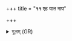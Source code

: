 +++
title = "११ एह यात माप"

+++
<details><summary>मूलम् (GR)</summary>

एह यात माप याताध्य् अस्मत्  
पूषा वः परस्ताद् अपथं कृणोतु ।  
वास्तोष्पतिर् अनु वो ऽयम् अह्वन् +++(Bhatt. voyam)+++  
मयि सजाता रमतिर् वो अस्तु ॥
</details>
